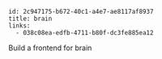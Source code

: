 ```
id: 2c947175-b672-40c1-a4e7-ae8117af8937
title: brain
links:
  - 038c08ea-edfb-4711-b80f-dc3fe885ea12
```

Build a frontend for brain
